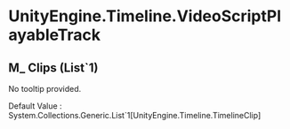 # UnityEngine.Timeline.VideoScriptPlayableTrack

## M_ Clips (List`1)

No tooltip provided.

Default Value     : System.Collections.Generic.List`1[UnityEngine.Timeline.TimelineClip]

